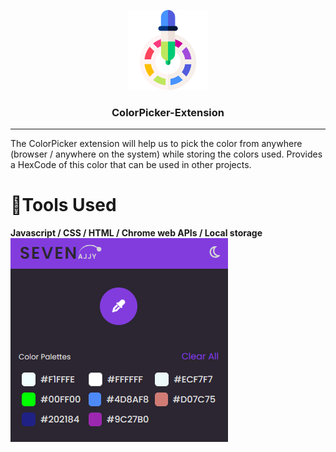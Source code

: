  <p align="center">
  <img src="./icons/icon128.png"/>
  <h3 align="center">ColorPicker-Extension</h3>
</p>

----
The ColorPicker extension will help us to pick the color from anywhere (browser / anywhere on the system) while storing the colors used. Provides a HexCode of this color that can be used in other projects.
</br>

# 🔧Tools Used
**Javascript / CSS / HTML / Chrome web APIs / Local storage**
![CHEESE!](./icons/colorPicker_ext.PNG)
